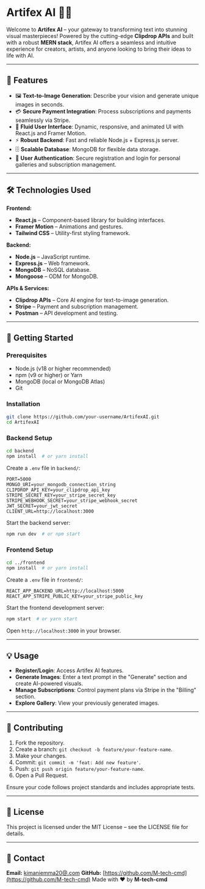 # Artifex AI 🎨✨

Welcome to **Artifex AI** – your gateway to transforming text into stunning visual masterpieces! Powered by the cutting-edge **Clipdrop APIs** and built with a robust **MERN stack**, Artifex AI offers a seamless and intuitive experience for creators, artists, and anyone looking to bring their ideas to life with AI.

---

## 🌟 Features

* 🖼 **Text-to-Image Generation**: Describe your vision and generate unique images in seconds.
* 💳 **Secure Payment Integration**: Process subscriptions and payments seamlessly via Stripe.
* 🎨 **Fluid User Interface**: Dynamic, responsive, and animated UI with React.js and Framer Motion.
* ⚡ **Robust Backend**: Fast and reliable Node.js + Express.js server.
* 🗄️ **Scalable Database**: MongoDB for flexible data storage.
* 🔐 **User Authentication**: Secure registration and login for personal galleries and subscription management.

---

## 🛠️ Technologies Used

**Frontend:**

* **React.js** – Component-based library for building interfaces.
* **Framer Motion** – Animations and gestures.
* **Tailwind CSS** – Utility-first styling framework.

**Backend:**

* **Node.js** – JavaScript runtime.
* **Express.js** – Web framework.
* **MongoDB** – NoSQL database.
* **Mongoose** – ODM for MongoDB.

**APIs & Services:**

* **Clipdrop APIs** – Core AI engine for text-to-image generation.
* **Stripe** – Payment and subscription management.
* **Postman** – API development and testing.

---

## 🚀 Getting Started

### Prerequisites

* Node.js (v18 or higher recommended)
* npm (v9 or higher) or Yarn
* MongoDB (local or MongoDB Atlas)
* Git

### Installation

```bash
git clone https://github.com/your-username/ArtifexAI.git
cd ArtifexAI
```

### Backend Setup

```bash
cd backend
npm install  # or yarn install
```

Create a `.env` file in `backend/`:

```
PORT=5000
MONGO_URI=your_mongodb_connection_string
CLIPDROP_API_KEY=your_clipdrop_api_key
STRIPE_SECRET_KEY=your_stripe_secret_key
STRIPE_WEBHOOK_SECRET=your_stripe_webhook_secret
JWT_SECRET=your_jwt_secret
CLIENT_URL=http://localhost:3000
```

Start the backend server:

```bash
npm run dev  # or npm start
```

### Frontend Setup

```bash
cd ../frontend
npm install  # or yarn install
```

Create a `.env` file in `frontend/`:

```
REACT_APP_BACKEND_URL=http://localhost:5000
REACT_APP_STRIPE_PUBLIC_KEY=your_stripe_public_key
```

Start the frontend development server:

```bash
npm start  # or yarn start
```

Open `http://localhost:3000` in your browser.

---

## 💡 Usage

* **Register/Login**: Access Artifex AI features.
* **Generate Images**: Enter a text prompt in the "Generate" section and create AI-powered visuals.
* **Manage Subscriptions**: Control payment plans via Stripe in the "Billing" section.
* **Explore Gallery**: View your previously generated images.

---

## 🤝 Contributing

1. Fork the repository.
2. Create a branch: `git checkout -b feature/your-feature-name`.
3. Make your changes.
4. Commit: `git commit -m 'feat: Add new feature'`.
5. Push: `git push origin feature/your-feature-name`.
6. Open a Pull Request.

Ensure your code follows project standards and includes appropriate tests.

---

## 📄 License

This project is licensed under the MIT License – see the LICENSE file for details.

---

## 📧 Contact

**Email:** [kimaniemma20@.com](mailto:kimaniemma20@.com)
**GitHub:** [https://github.com/M-tech-cmd](https://github.com/M-tech-cmd)
Made with ❤️ by **M-tech-cmd**
